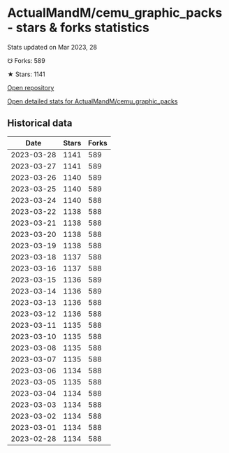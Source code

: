 # ActualMandM/cemu_graphic_packs - stars & forks statistics

Stats updated on Mar 2023, 28

☋ Forks: 589

★ Stars: 1141

[Open repository](https://github.com/ActualMandM/cemu_graphic_packs)

[Open detailed stats for ActualMandM/cemu_graphic_packs](https://reviewgithub.com/rep/ActualMandM/cemu_graphic_packs)

## Historical data
| Date | Stars | Forks |
|------|-------|-------|
| 2023-03-28 | 1141 | 589 | 
| 2023-03-27 | 1141 | 589 | 
| 2023-03-26 | 1140 | 589 | 
| 2023-03-25 | 1140 | 589 | 
| 2023-03-24 | 1140 | 588 | 
| 2023-03-22 | 1138 | 588 | 
| 2023-03-21 | 1138 | 588 | 
| 2023-03-20 | 1138 | 588 | 
| 2023-03-19 | 1138 | 588 | 
| 2023-03-18 | 1137 | 588 | 
| 2023-03-16 | 1137 | 588 | 
| 2023-03-15 | 1136 | 589 | 
| 2023-03-14 | 1136 | 589 | 
| 2023-03-13 | 1136 | 588 | 
| 2023-03-12 | 1136 | 588 | 
| 2023-03-11 | 1135 | 588 | 
| 2023-03-10 | 1135 | 588 | 
| 2023-03-08 | 1135 | 588 | 
| 2023-03-07 | 1135 | 588 | 
| 2023-03-06 | 1134 | 588 | 
| 2023-03-05 | 1135 | 588 | 
| 2023-03-04 | 1134 | 588 | 
| 2023-03-03 | 1134 | 588 | 
| 2023-03-02 | 1134 | 588 | 
| 2023-03-01 | 1134 | 588 | 
| 2023-02-28 | 1134 | 588 | 

